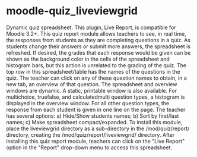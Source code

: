 # moodle-quiz_liveviewgrid
Dynamic quiz spreadsheet.
This plugin, Live Report, is compatible for Moodle 3.2+.
This quiz report module allows teachers to see, in real time, the responses from students as they are completing questions in a quiz. As students change their answers or submit more answers, the spreadsheet is refreshed. If desired, the grades that each response would be given can be shown as the background color in the cells of the spreadsheet and histogram bars, but this action is unrelated to the grading of the quiz.
The top row in this spreadsheet/table has the names of the questions in the quiz. The teacher can click on any of these question names to obtain, in a new tab, an overview of that question.
The spreadsheet and overview windows are dynamic. A static, printable window is also available.
For multichoice, truefalse, and calculatedmulti question types, a histogram is displayed in the overview window.
For all other question types, the response from each student is given in one line on the page. The teacher has several options: a) Hide/Show students names; b) Sort by first/last names; c) Make spreadsheet compact/expanded.
To install this module, place the liveviewgrid directory as a sub-directory in the <your moodle site>/mod/quiz/report/ directory, creating the <your moodle site>/mod/quiz/report/liveviewgrid/ directory.
After installing this quiz report module, teachers can click on the "Live Report" option in the "Report" drop-down menu to access this spreadsheet.
